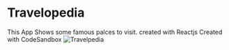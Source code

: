 # Travelopedia
This App Shows some famous palces to visit.
created with Reactjs
Created with CodeSandbox
![Travelpedia](https://user-images.githubusercontent.com/61750538/135469418-0025d220-6eb7-4651-bcc5-7dfa9e119ced.png)
